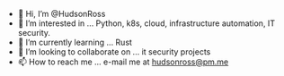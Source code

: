 - 👋 Hi, I’m @HudsonRoss
- 👀 I’m interested in ... Python, k8s, cloud, infrastructure automation, IT security.
- 🌱 I’m currently learning ... Rust
- 💞️ I’m looking to collaborate on ... it security projects
- 📫 How to reach me ... e-mail me at hudsonross@pm.me

<!---
HudsonRoss/HudsonRoss is a ✨ special ✨ repository because its `README.md` (this file) appears on your GitHub profile.
You can click the Preview link to take a look at your changes.
--->
